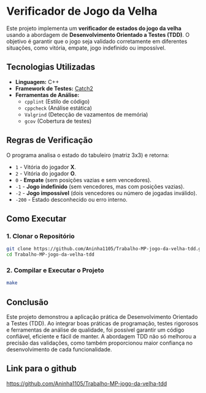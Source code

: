 # Verificador de Jogo da Velha

Este projeto implementa um **verificador de estados do jogo da velha** usando a abordagem de **Desenvolvimento Orientado a Testes (TDD)**. O objetivo é garantir que o jogo seja validado corretamente em diferentes situações, como vitória, empate, jogo indefinido ou impossível.

## Tecnologias Utilizadas

- **Linguagem:** C++
- **Framework de Testes:** [Catch2](https://github.com/catchorg/Catch2)
- **Ferramentas de Análise:**
  - `cpplint` (Estilo de código)
  - `cppcheck` (Análise estática)
  - `Valgrind` (Detecção de vazamentos de memória)
  - `gcov` (Cobertura de testes)

## Regras de Verificação

O programa analisa o estado do tabuleiro (matriz 3x3) e retorna:
- `1` - Vitória do jogador **X**.
- `2` - Vitória do jogador **O**.
- `0` - **Empate** (sem posições vazias e sem vencedores).
- `-1` - **Jogo indefinido** (sem vencedores, mas com posições vazias).
- `-2` - **Jogo impossível** (dois vencedores ou número de jogadas inválido).
- `-200` - Estado desconhecido ou erro interno.

## Como Executar

### 1. Clonar o Repositório

```bash
git clone https://github.com/Aninha1105/Trabalho-MP-jogo-da-velha-tdd.git
cd Trabalho-MP-jogo-da-velha-tdd
```

### 2. Compilar e Executar o Projeto

```bash
make
```

## Conclusão
Este projeto demonstrou a aplicação prática de Desenvolvimento Orientado a Testes (TDD). Ao integrar boas práticas de programação, testes rigorosos e ferramentas de análise de qualidade, foi possível garantir um código confiável, eficiente e fácil de manter. A abordagem TDD não só melhorou a precisão das validações, como também proporcionou maior confiança no desenvolvimento de cada funcionalidade.

## Link para o github
https://github.com/Aninha1105/Trabalho-MP-jogo-da-velha-tdd